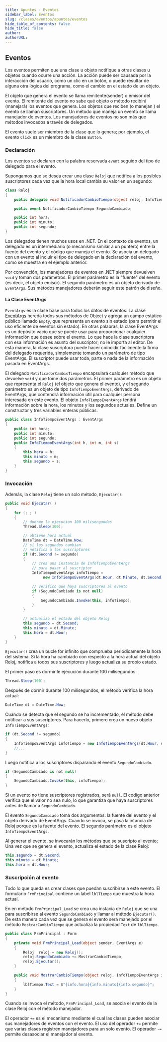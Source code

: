 ```yaml
---
title: Apuntes - Eventos
sidebar_label: Eventos
slug: /clases/eventos/apuntes/eventos
hide_table_of_contents: false
hide_title: false
author: 
authorURL: 
---
```


## Eventos
Los eventos permiten que una clase u objeto notifique a otras clases u objetos cuando ocurre una acción. La acción puede ser causada por la interacción del usuario, como un clic en un botón, o puede resultar de alguna otra lógica del programa, como el cambio en el estado de un objeto. 

El objeto que genera el evento se llama remitente(sender) o emisor del evento. El remitente del evento no sabe qué objeto o método recibirá (manejará) los eventos que genera. Los objetos que reciben (o manejan ) el evento se llaman suscriptores. Un método que maneja un evento se llama manejador de eventos. Los manejadores de eventos no son más que métodos invocados a través de delegados.

El evento suele ser miembro de la clase que lo genera; por ejemplo, el evento `Click` es un miembro de la clase `Button`.

### Declaración
Los eventos se declaran con la palabra reservada `event` seguido del tipo de delegado para el evento.

Supongamos que se desea crear una clase `Reloj` que notifica a los posibles suscriptores cada vez que la hora local cambia su valor en un segundo:

```csharp
class Reloj 
{
    public delegate void NotificadorCambioTiempo(object reloj, InfoTiempoEventArgs infoTiempo);

    public event NotificadorCambioTiempo SegundoCambiado;

    public int hora;
    public int minuto;
    public int segundo;
}
```
Los delegados tienen muchos usos en .NET. En el contexto de eventos, un delegado es un intermediario (o mecanismo similar a un puntero) entre la fuente del evento y el código que maneja el evento. Se asocia un delegado con un evento al incluir el tipo de delegado en la declaración del evento, como se muestra en el ejemplo anterior.

Por convención, los manejadores de eventos en .NET siempre devuelven `void` y toman dos parámetros. El primer parámetro es la "fuente" del evento (es decir, el objeto emisor). El segundo parámetro es un objeto derivado de `EventArgs`. Sus métodos manejadores deberán seguir este patrón de diseño.

#### La Clase EventArgs

 `EventArgs` es la clase base para todos los datos de eventos. La clase [EventArgs](https://docs.microsoft.com/en-us/dotnet/api/system.eventargs) hereda todos sus métodos de Object y agrega un campo estático público llamado `Empty`, que representa un evento sin estado (para permitir el uso eficiente de eventos sin estado). En otras palabras, la clase EventArgs es un depósito vacío que se puede usar para proporcionar cualquier información que desee sobre el evento. Lo que hace la clase suscriptora con esa información es asunto del suscriptor; no le importa al editor. De esta manera, la clase suscriptora puede hacer coincidir fácilmente la firma del delegado requerida, simplemente tomando un parámetro de tipo EventArgs. El suscriptor puede usar toda, parte o nada de la información pasada en EventArgs.

El delegado `NotificadorCambioTiempo` encapsulará cualquier método que devuelve `void` y que tome dos parámetros. El primer parámetro es un objeto que representa el `Reloj` (el objeto que genera el evento), y el segundo parámetro es un objeto de tipo `InfoTiempoEventArgs`, derivado de EventArgs, que contendrá información útil para cualquier persona interesada en este evento. El objeto `InfoTiempoEventArgs` tendrá información sobre la hora, los minutos y los segundos actuales. Define un constructor y tres variables enteras públicas.

```csharp
public class InfoTiempoEventArgs : EventArgs
{
    public int hora;
    public int minuto;
    public int segundo;
    public InfoTiempoEventArgs(int h, int m, int s)
    {
        this.hora = h;
        this.minuto = m;
        this.segundo = s;
    }
}
```

### Invocación

Además, la clase `Reloj` tiene un solo método, `Ejecutar()`:

```csharp
public void Ejecutar( )
{
    for (; ; )
    {
        // duerme la ejecucion 100 milisengundos
        Thread.Sleep(100);

        // obtiene hora actual
        DateTime dt = DateTime.Now;
        // si los segundos cambian
        // notifica a los suscriptores
        if (dt.Second != segundo)
        {
            // crea una instancia de InfoTiempoEventArgs
            // para pasar al suscriptor
            InfoTiempoEventArgs infoTiempo = 
                 new InfoTiempoEventArgs(dt.Hour, dt.Minute, dt.Second);

            // verifico que haya suscriptores al evento
            if (SegundoCambiado is not null)
            {
                SegundoCambiado.Invoke(this, infoTiempo);
            }
        }

        // actualizo el estado del objeto Reloj
        this.segundo = dt.Second;
        this.minuto = dt.Minute;
        this.hora = dt.Hour;
    }
}
```
`Ejecutar()` crea un bucle for infinito que comprueba periódicamente la hora del sistema. Si la hora ha cambiado con respecto a la hora actual del objeto Reloj, notifica a todos sus suscriptores y luego actualiza su propio estado.

El primer paso es dormir le ejecución durante 100 milisegundos:
```csharp
Thread.Sleep(100);
```

Después de dormir durante 100 milisegundos, el método verifica la hora actual:

```csharp
DateTime dt = DateTime.Now;
```

Cuando se detecta que el segundo se ha incrementado, el método debe notificar a sus suscriptores. Para hacerlo, primero crea un nuevo objeto `InfoTiempoEventArgs`:

```csharp
if (dt.Second != segundo)
{
    InfoTiempoEventArgs infoTiempo = new InfoTiempoEventArgs(dt.Hour, dt.Minute, dt.Second);
    //...
}
```

Luego notifica a los suscriptores disparando el evento `SegundoCambiado`. 


```csharp
if (SegundoCambiado is not null)
{
    SegundoCambiado.Invoke(this, infoTiempo);
}
```

Si un evento no tiene suscriptores registrados, será `null`. El codigo anterior verifica que el valor no sea nulo, lo que garantiza que haya suscriptores antes de llamar a `SegundoCambiado`.

El evento `SegundoCambiado` toma dos argumentos: la fuente del evento y el objeto derivado de EventArgs. Cuando se invoca, se pasa la intancia de Reloj porque es la fuente del evento. El segundo parámetro es el objeto `InfoTiempoEventArgs`.

Al generar el evento, se invocarán los métodos que se suscripto al evento; Una vez que se genera el evento, actualiza el estado de la clase Reloj:


```csharp
this.segundo = dt.Second;
this.minuto = dt.Minute;
this.hora = dt.Hour;
```

### Suscripción al evento


Todo lo que queda es crear clases que puedan suscribirse a este evento. El formulario `FrmPrincipal` contiene un label `lblTiempo` que muestra la hora actual.

En en método `FrmPrincipal_Load` se crea una instacia de `Reloj` que se una para suscribirse al evento `SegundoCambiado`  y llamar al método `Ejecutar()`. De esta manera cada vez que se genera el evento será manejado por el método `MostrarCambioTiempo` que actualiza la propiedad `Text` de `lblTiempo`.   


```csharp
public class FrmPrincipal : Form
{
    private void FrmPrincipal_Load(object sender, EventArgs e)
    {
        Reloj  reloj = new Reloj();
        reloj.SegundoCambiado += MostrarCambioTiempo;
        reloj.Ejecutar();
    }

    public void MostrarCambioTiempo(object reloj, InfoTiempoEventArgs info)
    {
        lblTiempo.Text = $"{info.hora}{info.minuto}{info.segundo}";
    }
}
```

Cuando se invoca el método, `FrmPrincipal_Load`, se asocia el evento de la clase Reloj con el método manejador.

 El operador `+=` es el mecanismo mediante el cual las clases pueden asociar sus manejadores de eventos con el evento. El uso del operador `+=` permite que varias clases registren manejadores para un solo evento. El operador `-=` permite desasociar el manejador al evento.
 
